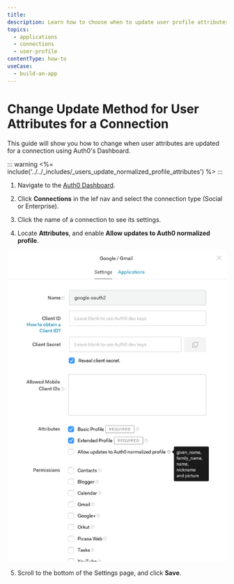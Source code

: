 ```yaml
---
title: 
description: Learn how to choose when to update user profile attributes for your connection using the Auth0 Dashboard.
topics:
  - applications
  - connections
  - user-profile
contentType: how-to
useCase:
  - build-an-app
---
```


# Change Update Method for User Attributes for a Connection

This guide will show you how to change when user attributes are updated for a connection using Auth0's Dashboard.

::: warning
<%= include('../../_includes/_users_update_normalized_profile_attributes') %>
:::

1. Navigate to the [Auth0 Dashboard](${manage_url}/).

2. Click **Connections** in the lef nav and select the connection type (Social or Enterprise).

3. Click the name of a connection to see its settings.

4. Locate **Attributes**, and enable **Allow updates to Auth0 normalized profile**.

![Allow Updates for Normalized User Profile](/media/articles/connections/allow-update-normalized-user-profile.png)

5. Scroll to the bottom of the Settings page, and click **Save**.

